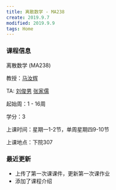 ```yaml
---
title: 离散数学 - MA238
create: 2019.9.7
modified: 2019.9.9
tags: Home
---
```


### 课程信息

离散数学 (MA238)

教授：[马汝辉](mailto:ruhuima@sjtu.edu.cn)

TA: [刘俊男](mailto:liujunnan@sjtu.edu.cn) [张家儒](mailto:jiaruzhang@sjtu.edu.cn)

起始周：1 - 16周

学分：3

上课时间：星期一1-2节，单周星期四9-10节

上课地点：下院307


### 最近更新

- 上传了第一次课课件，更新第一次课作业
- 添加了课程介绍